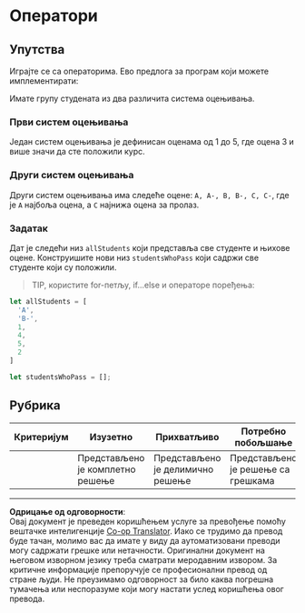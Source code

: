 <!--
CO_OP_TRANSLATOR_METADATA:
{
  "original_hash": "bf62b82567e6f9bdf4abda9ae0ccb64a",
  "translation_date": "2025-08-27T22:08:27+00:00",
  "source_file": "2-js-basics/3-making-decisions/assignment.md",
  "language_code": "sr"
}
-->
# Оператори

## Упутства

Играјте се са операторима. Ево предлога за програм који можете имплементирати:

Имате групу студената из два различита система оцењивања.

### Први систем оцењивања

Један систем оцењивања је дефинисан оценама од 1 до 5, где оцена 3 и више значи да сте положили курс.

### Други систем оцењивања

Други систем оцењивања има следеће оцене: `A, A-, B, B-, C, C-`, где је `A` најбоља оцена, а `C` најнижа оцена за пролаз.

### Задатак

Дат је следећи низ `allStudents` који представља све студенте и њихове оцене. Конструишите нови низ `studentsWhoPass` који садржи све студенте који су положили.

> TIP, користите for-петљу, if...else и операторе поређења:

```javascript
let allStudents = [
  'A',
  'B-',
  1,
  4,
  5,
  2
]

let studentsWhoPass = [];
```

## Рубрика

| Критеријум | Изузетно                      | Прихватљиво                   | Потребно побољшање              |
| ---------- | ----------------------------- | ----------------------------- | ------------------------------- |
|            | Представљено је комплетно решење | Представљено је делимично решење | Представљено је решење са грешкама |

---

**Одрицање од одговорности**:  
Овај документ је преведен коришћењем услуге за превођење помоћу вештачке интелигенције [Co-op Translator](https://github.com/Azure/co-op-translator). Иако се трудимо да превод буде тачан, молимо вас да имате у виду да аутоматизовани преводи могу садржати грешке или нетачности. Оригинални документ на његовом изворном језику треба сматрати меродавним извором. За критичне информације препоручује се професионални превод од стране људи. Не преузимамо одговорност за било каква погрешна тумачења или неспоразуме који могу настати услед коришћења овог превода.